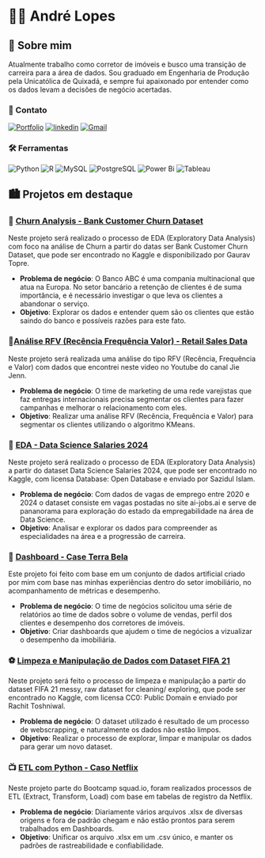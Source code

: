 # 🧑‍💻 André Lopes
## 🚀 Sobre mim
Atualmente trabalho como corretor de imóveis e busco uma transição de carreira para a área de dados. Sou graduado em Engenharia de Produção pela Unicatólica de Quixadá, e sempre fui apaixonado por entender como os dados levam a decisões de negócio acertadas. 
### 🔗 Contato 
[![Portfolio](https://img.shields.io/badge/Portfolio-FF5722?style=for-the-badge&logo=todoist&logoColor=white)](https://sites.google.com/view/portfolioandreluizls1)
[![linkedin](https://img.shields.io/badge/linkedin-0A66C2?style=for-the-badge&logo=linkedin&logoColor=white)](https://www.linkedin.com/in/andreluizls1/)
[![Gmail](https://img.shields.io/badge/Gmail-333333?style=for-the-badge&logo=gmail&logoColor=red)](mailto:datalopes1@gmail.com)
### 🛠 Ferramentas
![Python](https://img.shields.io/badge/python-3670A0?style=for-the-badge&logo=python&logoColor=ffdd54)
![R](https://img.shields.io/badge/R-276DC3?style=for-the-badge&logo=r&logoColor=white)
![MySQL](https://img.shields.io/badge/MySQL-00000F?style=for-the-badge&logo=mysql&logoColor=white)
![PostgreSQL](https://img.shields.io/badge/PostgreSQL-000?style=for-the-badge&logo=postgresql)
![Power Bi](https://img.shields.io/badge/power_bi-F2C811?style=for-the-badge&logo=powerbi&logoColor=black)
![Tableau](https://img.shields.io/badge/Tableau-E97627?style=for-the-badge&logo=Tableau&logoColor=white)

## 🏙️ Projetos em destaque
### 🏦 [Churn Analysis - Bank Customer Churn Dataset](https://github.com/datalopes1/bankabc_churn/)
Neste projeto será realizado o processo de EDA (Exploratory Data Analysis) com foco na análise de Churn a partir do datas ser Bank Customer Churn Dataset, que pode ser encontrado no Kaggle e disponibilizado por Gaurav Topre.

- **Problema de negócio**: O Banco ABC é uma compania multinacional que atua na Europa. No setor bancário a retenção de clientes é de suma importância, e é necessário investigar o que leva os clientes a abandonar o serviço.
- **Objetivo**: Explorar os dados e entender quem são os clientes que estão saindo do banco e possíveis razões para este fato. 
### 🏪[Análise RFV (Recência Frequência Valor) - Retail Sales Data](https://github.com/datalopes1/warehouse_rfv/)
Neste projeto será realizada uma análise do tipo RFV (Recência, Frequência e Valor) com dados que encontrei neste video no Youtube do canal Jie Jenn.

- **Problema de negócio**: O time de marketing de uma rede varejistas que faz entregas internacionais precisa segmentar os clientes para fazer campanhas e melhorar o relacionamento com eles.
- **Objetivo**: Realizar uma análise RFV (Recência, Frequência e Valor) para segmentar os clientes utilizando o algoritmo KMeans. 
### 💽 [EDA - Data Science Salaries 2024](https://github.com/datalopes1/ds_salaries2024_eda)
Neste projeto será realizado o processo de EDA (Exploratory Data Analysis) a partir do dataset Data Science Salaries 2024, que pode ser encontrado no Kaggle, com licensa Database: Open Database e enviado por Sazidul Islam. 

- **Problema de negócio**: Com dados de vagas de emprego entre 2020 e 2024 o dataset consiste em vagas postadas no site ai-jobs.ai e serve de pananorama para exploração do estado da empregabilidade na área de Data Science.
- **Objetivo**: Analisar e explorar os dados para compreender as especialidades na área e a progressão de carreira.
### 🌱 [Dashboard - Case Terra Bela](https://github.com/datalopes1/case_terrabela)
Este projeto foi feito com base em um conjunto de dados artificial criado por mim com base nas minhas experiências dentro do setor imobiliário, no acompanhamento de métricas e desempenho. 

- **Problema de negócio**: O time de negócios solicitou uma série de relatórios ao time de dados sobre o volume de vendas, perfil dos clientes e desempenho dos corretores de imóveis.
- **Objetivo**: Criar dashboards que ajudem o time  de negócios a vizualizar o desempenho da imobiliária.
### ⚽ [Limpeza e Manipulação de Dados com Dataset FIFA 21](https://github.com/datalopes1/fifa21_datacleaning)
Neste projeto será feito o processo de limpeza e manipulação a partir do dataset FIFA 21 messy, raw dataset for cleaning/ exploring, que pode ser encontrado no Kaggle, com licensa CC0: Public Domain e enviado por Rachit Toshniwal.

- **Problema de negócio**: O dataset utilizado é resultado de um processo de webscrapping, e naturalmente os dados não estão limpos.
- **Objetivo**: Realizar o processo de explorar, limpar e manipular os dados para gerar um novo dataset. 
### 📺 [ETL com Python - Caso Netflix](https://github.com/datalopes1/netflix-case)
Neste projeto parte do Bootcamp squad.io, foram realizados processos de ETL (Extract, Transform, Load) com base em tabelas de registro da Netflix.

- **Problema de negócio**: Diariamente vários arquivos .xlsx de diversas origens e fora de padrão chegam e não estão prontos para serem trabalhados em Dashboards.
- **Objetivo**: Unificar os arquivo .xlsx em um .csv único, e manter os padrões de rastreabilidade e confiabilidade. 
